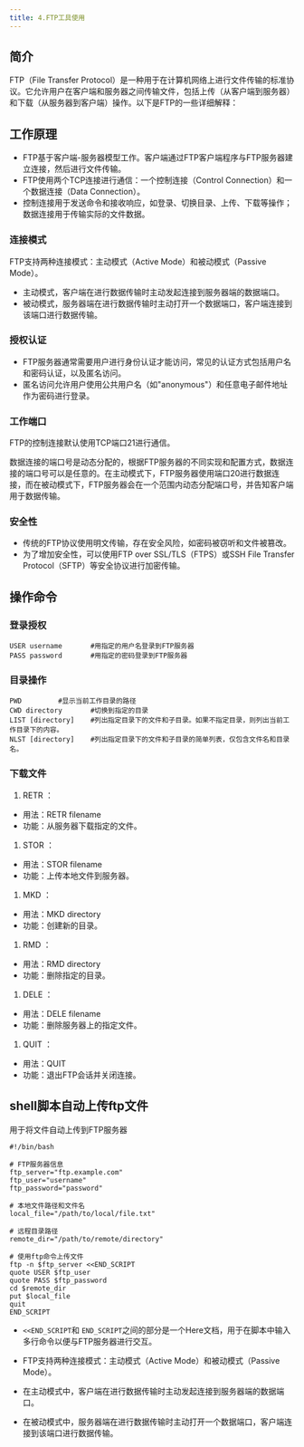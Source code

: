 ```yaml
---
title: 4.FTP工具使用
---
```

## 简介

FTP（File Transfer Protocol）是一种用于在计算机网络上进行文件传输的标准协议。它允许用户在客户端和服务器之间传输文件，包括上传（从客户端到服务器）和下载（从服务器到客户端）操作。以下是FTP的一些详细解释：

## 工作原理

* FTP基于客户端-服务器模型工作。客户端通过FTP客户端程序与FTP服务器建立连接，然后进行文件传输。
* FTP使用两个TCP连接进行通信：一个控制连接（Control Connection）和一个数据连接（Data Connection）。
* 控制连接用于发送命令和接收响应，如登录、切换目录、上传、下载等操作；数据连接用于传输实际的文件数据。

### 连接模式

FTP支持两种连接模式：主动模式（Active Mode）和被动模式（Passive Mode）。

* 主动模式，客户端在进行数据传输时主动发起连接到服务器端的数据端口。
* 被动模式，服务器端在进行数据传输时主动打开一个数据端口，客户端连接到该端口进行数据传输。

### 授权认证

* FTP服务器通常需要用户进行身份认证才能访问，常见的认证方式包括用户名和密码认证，以及匿名访问。
* 匿名访问允许用户使用公共用户名（如"anonymous"）和任意电子邮件地址作为密码进行登录。

### 工作端口

FTP的控制连接默认使用TCP端口21进行通信。

数据连接的端口号是动态分配的，根据FTP服务器的不同实现和配置方式，数据连接的端口号可以是任意的。在主动模式下，FTP服务器使用端口20进行数据连接，而在被动模式下，FTP服务器会在一个范围内动态分配端口号，并告知客户端用于数据传输。

### 安全性

* 传统的FTP协议使用明文传输，存在安全风险，如密码被窃听和文件被篡改。
* 为了增加安全性，可以使用FTP over SSL/TLS（FTPS）或SSH File Transfer Protocol（SFTP）等安全协议进行加密传输。

## 操作命令

### 登录授权

```
USER username		#用指定的用户名登录到FTP服务器
PASS password		#用指定的密码登录到FTP服务器
```

### 目录操作

```
PWD			#显示当前工作目录的路径
CWD directory		#切换到指定的目录
LIST [directory]	#列出指定目录下的文件和子目录。如果不指定目录，则列出当前工作目录下的内容。
NLST [directory]	#列出指定目录下的文件和子目录的简单列表，仅包含文件名和目录名。
```

### 下载文件



1. RETR ：

* 用法：RETR filename
* 功能：从服务器下载指定的文件。

1. STOR ：

* 用法：STOR filename
* 功能：上传本地文件到服务器。

1. MKD ：

* 用法：MKD directory
* 功能：创建新的目录。

1. RMD ：

* 用法：RMD directory
* 功能：删除指定的目录。

1. DELE ：

* 用法：DELE filename
* 功能：删除服务器上的指定文件。

1. QUIT ：

* 用法：QUIT
* 功能：退出FTP会话并关闭连接。

## shell脚本自动上传ftp文件

用于将文件自动上传到FTP服务器

```
#!/bin/bash

# FTP服务器信息
ftp_server="ftp.example.com"
ftp_user="username"
ftp_password="password"

# 本地文件路径和文件名
local_file="/path/to/local/file.txt"

# 远程目录路径
remote_dir="/path/to/remote/directory"

# 使用ftp命令上传文件
ftp -n $ftp_server <<END_SCRIPT
quote USER $ftp_user
quote PASS $ftp_password
cd $remote_dir
put $local_file
quit
END_SCRIPT
```

* `<<END_SCRIPT`和 `END_SCRIPT`之间的部分是一个Here文档，用于在脚本中输入多行命令以便与FTP服务器进行交互。

* FTP支持两种连接模式：主动模式（Active Mode）和被动模式（Passive Mode）。
* 在主动模式中，客户端在进行数据传输时主动发起连接到服务器端的数据端口。
* 在被动模式中，服务器端在进行数据传输时主动打开一个数据端口，客户端连接到该端口进行数据传输。
